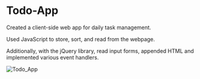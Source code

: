 # Todo-App
Created a client-side web app for daily task management.

Used JavaScript to store, sort, and read from the webpage. 

Additionally, with the jQuery library, read input forms, appended HTML and implemented various event handlers. 

![Todo_App](https://user-images.githubusercontent.com/64562287/116302876-52f21900-a767-11eb-97b9-c0417e59e994.jpg)
